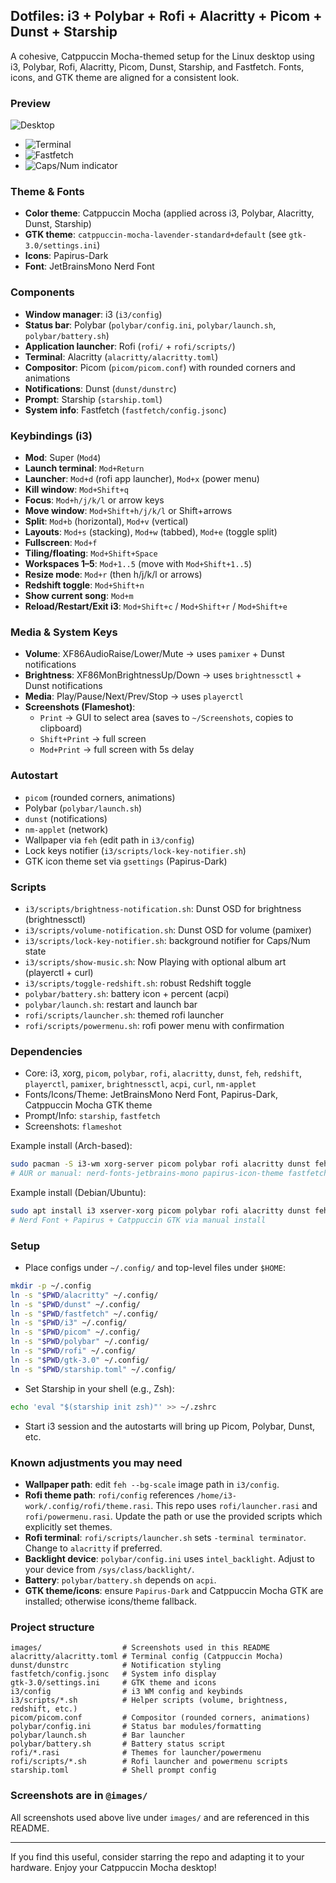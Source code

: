 ## Dotfiles: i3 + Polybar + Rofi + Alacritty + Picom + Dunst + Starship

A cohesive, Catppuccin Mocha-themed setup for the Linux desktop using i3, Polybar, Rofi, Alacritty, Picom, Dunst, Starship, and Fastfetch. Fonts, icons, and GTK theme are aligned for a consistent look.

### Preview

![Desktop](images/main.png)

- ![Terminal](images/terminal.png)
- ![Fastfetch](images/fastfetch.png)
- ![Caps/Num indicator](images/caps.png)

### Theme & Fonts

- **Color theme**: Catppuccin Mocha (applied across i3, Polybar, Alacritty, Dunst, Starship)
- **GTK theme**: `catppuccin-mocha-lavender-standard+default` (see `gtk-3.0/settings.ini`)
- **Icons**: Papirus-Dark
- **Font**: JetBrainsMono Nerd Font

### Components

- **Window manager**: i3 (`i3/config`)
- **Status bar**: Polybar (`polybar/config.ini`, `polybar/launch.sh`, `polybar/battery.sh`)
- **Application launcher**: Rofi (`rofi/` + `rofi/scripts/`)
- **Terminal**: Alacritty (`alacritty/alacritty.toml`)
- **Compositor**: Picom (`picom/picom.conf`) with rounded corners and animations
- **Notifications**: Dunst (`dunst/dunstrc`)
- **Prompt**: Starship (`starship.toml`)
- **System info**: Fastfetch (`fastfetch/config.jsonc`)

### Keybindings (i3)

- **Mod**: Super (`Mod4`)
- **Launch terminal**: `Mod+Return`
- **Launcher**: `Mod+d` (rofi app launcher), `Mod+x` (power menu)
- **Kill window**: `Mod+Shift+q`
- **Focus**: `Mod+h/j/k/l` or arrow keys
- **Move window**: `Mod+Shift+h/j/k/l` or Shift+arrows
- **Split**: `Mod+b` (horizontal), `Mod+v` (vertical)
- **Layouts**: `Mod+s` (stacking), `Mod+w` (tabbed), `Mod+e` (toggle split)
- **Fullscreen**: `Mod+f`
- **Tiling/floating**: `Mod+Shift+Space`
- **Workspaces 1–5**: `Mod+1..5` (move with `Mod+Shift+1..5`)
- **Resize mode**: `Mod+r` (then h/j/k/l or arrows)
- **Redshift toggle**: `Mod+Shift+n`
- **Show current song**: `Mod+m`
- **Reload/Restart/Exit i3**: `Mod+Shift+c` / `Mod+Shift+r` / `Mod+Shift+e`

### Media & System Keys

- **Volume**: XF86AudioRaise/Lower/Mute → uses `pamixer` + Dunst notifications
- **Brightness**: XF86MonBrightnessUp/Down → uses `brightnessctl` + Dunst notifications
- **Media**: Play/Pause/Next/Prev/Stop → uses `playerctl`
- **Screenshots (Flameshot)**:
  - `Print` → GUI to select area (saves to `~/Screenshots`, copies to clipboard)
  - `Shift+Print` → full screen
  - `Mod+Print` → full screen with 5s delay

### Autostart

- `picom` (rounded corners, animations)
- Polybar (`polybar/launch.sh`)
- `dunst` (notifications)
- `nm-applet` (network)
- Wallpaper via `feh` (edit path in `i3/config`)
- Lock keys notifier (`i3/scripts/lock-key-notifier.sh`)
- GTK icon theme set via `gsettings` (Papirus-Dark)

### Scripts

- `i3/scripts/brightness-notification.sh`: Dunst OSD for brightness (brightnessctl)
- `i3/scripts/volume-notification.sh`: Dunst OSD for volume (pamixer)
- `i3/scripts/lock-key-notifier.sh`: background notifier for Caps/Num state
- `i3/scripts/show-music.sh`: Now Playing with optional album art (playerctl + curl)
- `i3/scripts/toggle-redshift.sh`: robust Redshift toggle
- `polybar/battery.sh`: battery icon + percent (acpi)
- `polybar/launch.sh`: restart and launch bar
- `rofi/scripts/launcher.sh`: themed rofi launcher
- `rofi/scripts/powermenu.sh`: rofi power menu with confirmation

### Dependencies

- Core: i3, xorg, `picom`, `polybar`, `rofi`, `alacritty`, `dunst`, `feh`, `redshift`, `playerctl`, `pamixer`, `brightnessctl`, `acpi`, `curl`, `nm-applet`
- Fonts/Icons/Theme: JetBrainsMono Nerd Font, Papirus-Dark, Catppuccin Mocha GTK theme
- Prompt/Info: `starship`, `fastfetch`
- Screenshots: `flameshot`

Example install (Arch-based):

```bash
sudo pacman -S i3-wm xorg-server picom polybar rofi alacritty dunst feh redshift playerctl pamixer brightnessctl acpi curl noto-fonts-emoji flameshot starship
# AUR or manual: nerd-fonts-jetbrains-mono papirus-icon-theme fastfetch catppuccin-gtk-theme-mocha
```

Example install (Debian/Ubuntu):

```bash
sudo apt install i3 xserver-xorg picom polybar rofi alacritty dunst feh redshift playerctl pamixer brightnessctl acpi curl fonts-noto-color-emoji flameshot starship
# Nerd Font + Papirus + Catppuccin GTK via manual install
```

### Setup

- Place configs under `~/.config/` and top-level files under `$HOME`:

```bash
mkdir -p ~/.config
ln -s "$PWD/alacritty" ~/.config/
ln -s "$PWD/dunst" ~/.config/
ln -s "$PWD/fastfetch" ~/.config/
ln -s "$PWD/i3" ~/.config/
ln -s "$PWD/picom" ~/.config/
ln -s "$PWD/polybar" ~/.config/
ln -s "$PWD/rofi" ~/.config/
ln -s "$PWD/gtk-3.0" ~/.config/
ln -s "$PWD/starship.toml" ~/.config/
```

- Set Starship in your shell (e.g., Zsh):

```bash
echo 'eval "$(starship init zsh)"' >> ~/.zshrc
```

- Start i3 session and the autostarts will bring up Picom, Polybar, Dunst, etc.

### Known adjustments you may need

- **Wallpaper path**: edit `feh --bg-scale` image path in `i3/config`.
- **Rofi theme path**: `rofi/config` references `/home/i3-work/.config/rofi/theme.rasi`. This repo uses `rofi/launcher.rasi` and `rofi/powermenu.rasi`. Update the path or use the provided scripts which explicitly set themes.
- **Rofi terminal**: `rofi/scripts/launcher.sh` sets `-terminal terminator`. Change to `alacritty` if preferred.
- **Backlight device**: `polybar/config.ini` uses `intel_backlight`. Adjust to your device from `/sys/class/backlight/`.
- **Battery**: `polybar/battery.sh` depends on `acpi`.
- **GTK theme/icons**: ensure `Papirus-Dark` and Catppuccin Mocha GTK are installed; otherwise icons/theme fallback.

### Project structure

```
images/                  # Screenshots used in this README
alacritty/alacritty.toml # Terminal config (Catppuccin Mocha)
dunst/dunstrc            # Notification styling
fastfetch/config.jsonc   # System info display
gtk-3.0/settings.ini     # GTK theme and icons
i3/config                # i3 WM config and keybinds
i3/scripts/*.sh          # Helper scripts (volume, brightness, redshift, etc.)
picom/picom.conf         # Compositor (rounded corners, animations)
polybar/config.ini       # Status bar modules/formatting
polybar/launch.sh        # Bar launcher
polybar/battery.sh       # Battery status script
rofi/*.rasi              # Themes for launcher/powermenu
rofi/scripts/*.sh        # Rofi launcher and powermenu scripts
starship.toml            # Shell prompt config
```

### Screenshots are in `@images/`

All screenshots used above live under `images/` and are referenced in this README.

---

If you find this useful, consider starring the repo and adapting it to your hardware. Enjoy your Catppuccin Mocha desktop!

